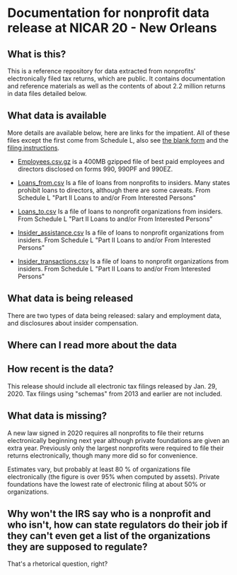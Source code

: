 # Documentation for nonprofit data release at NICAR 20 - New Orleans


## What is this? 

This is a reference repository for data extracted from nonprofits' electronically filed tax returns, which are public. It contains documentation and reference materials as well as the contents of about 2.2 million returns in data files detailed below.

## What data is available

More details are available below, here are links for the impatient. All of these files except the first come from Schedule L, also see [the blank form](https://github.com/jsfenfen/990-xml-reader/blob/master/irs_reader/sample_schedules/f990sl.pdf) and the [filing instructions](https://github.com/jsfenfen/990-xml-reader/blob/master/irs_reader/schedule_instructions/i990sl.pdf). 


 - [Employees.csv.gz](http://www.jacobfenton.com/990data/NICAR20/employees.csv.gz) is a 400MB gzipped file of best paid employees and directors disclosed on forms 990, 990PF and 990EZ. 

- [Loans_from.csv](http://www.jacobfenton.com/990data/NICAR20/loans_from.csv) Is a file of loans from nonprofits to insiders. Many states prohibit loans to directors, although there are some caveats. From Schedule L "Part II Loans to and/or From Interested Persons"
 
- [Loans_to.csv](http://www.jacobfenton.com/990data/NICAR20/loans_to.csv) Is a file of loans to nonprofit organizations from insiders. From Schedule L "Part II Loans to and/or From Interested Persons"


- [Insider_assistance.csv](http://www.jacobfenton.com/990data/NICAR20/insider_assistance.csv) Is a file of loans to nonprofit organizations from insiders. From Schedule L "Part II Loans to and/or From Interested Persons"

- [Insider_transactions.csv](http://www.jacobfenton.com/990data/NICAR20/insider_transactions.csv) Is a file of loans to nonprofit organizations from insiders. From Schedule L "Part II Loans to and/or From Interested Persons"





## What data is being released

There are two types of data being released: salary and employment data, and disclosures about insider compensation. 

## Where can I read more about the data



## How recent is the data?

This release should include all electronic tax filings released by Jan. 29, 2020. Tax filings using "schemas" from 2013 and earlier are not included. 

## What data is missing?

A new law signed in 2020 requires all nonprofits to file their returns electronically beginning next year although private foundations are given an extra year. Previously only the largest nonprofits were required to file their returns electronically, though many more did so for convenience. 

Estimates vary, but probably at least 80 % of organizations file electronically (the figure is over 95% when computed by assets). Private foundations have the lowest rate of electronic filing at about 50% or organizations.




## Why won't the IRS say who is a nonprofit and who isn't, how can state regulators do their job if they can't even get a list of the organizations they are supposed to regulate?

That's a rhetorical question, right? 
